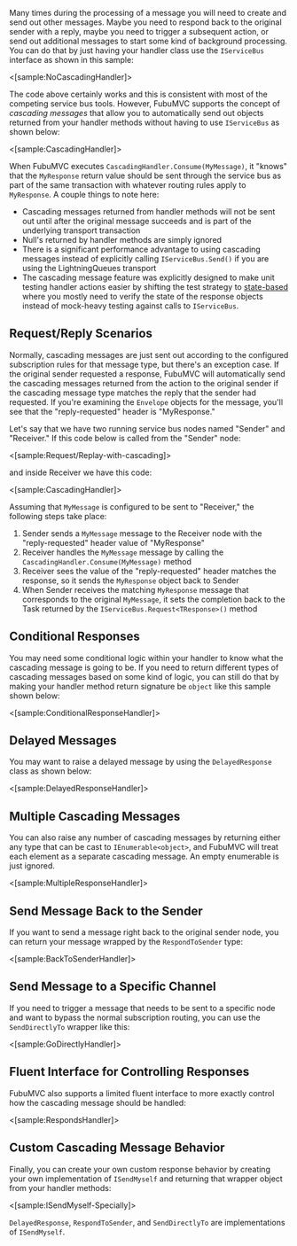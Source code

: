 <!--Title:Cascading Messages-->
<!--Url:cascading-->

Many times during the processing of a message you will need to create and send out other messages. Maybe you need to respond back to the original sender with a reply,
maybe you need to trigger a subsequent action, or send out additional messages to start some kind of background processing. You can do that by just having
your handler class use the `IServiceBus` interface as shown in this sample:

<[sample:NoCascadingHandler]>

The code above certainly works and this is consistent with most of the competing service bus tools. However, FubuMVC supports the concept of _cascading messages_
that allow you to automatically send out objects returned from your handler methods without having to use `IServiceBus` as shown below:

<[sample:CascadingHandler]>

When FubuMVC executes `CascadingHandler.Consume(MyMessage)`, it "knows" that the `MyResponse` return value should be sent through the 
service bus as part of the same transaction with whatever routing rules apply to `MyResponse`. A couple things to note here:

* Cascading messages returned from handler methods will not be sent out until after the original message succeeds and is part of the underlying
  transport transaction
* Null's returned by handler methods are simply ignored
* There is a significant performance advantage to using cascading messages instead of explicitly calling `IServiceBus.Send()` if you are using the
  LightningQueues transport
* The cascading message feature was explicitly designed to make unit testing handler actions easier by shifting the test strategy 
  to [state-based](http://blog.jayfields.com/2008/02/state-based-testing.html) where you mostly need to verify the state of the response
  objects instead of mock-heavy testing against calls to `IServiceBus`.


## Request/Reply Scenarios
 
Normally, cascading messages are just sent out according to the configured subscription rules for that message type, but there's
an exception case. If the original sender requested a response, FubuMVC will automatically send the cascading messages returned
from the action to the original sender if the cascading message type matches the reply that the sender had requested. 
If you're examining the `Envelope` objects for the message, you'll see that the "reply-requested" header
is "MyResponse."

Let's say that we have two running service bus nodes named "Sender" and "Receiver." If this code below
is called from the "Sender" node:

<[sample:Request/Replay-with-cascading]>

and inside Receiver we have this code:

<[sample:CascadingHandler]>

Assuming that `MyMessage` is configured to be sent to "Receiver," the following steps take place:

1. Sender sends a `MyMessage` message to the Receiver node with the "reply-requested" header value of "MyResponse"
1. Receiver handles the `MyMessage` message by calling the `CascadingHandler.Consume(MyMessage)` method
1. Receiver sees the value of the "reply-requested" header matches the response, so it sends the `MyResponse` object back to Sender
1. When Sender receives the matching `MyResponse` message that corresponds to the original `MyMessage`, it sets the completion back
   to the Task returned by the `IServiceBus.Request<TResponse>()` method


## Conditional Responses

You may need some conditional logic within your handler to know what the cascading message is going to be. If you need to return
different types of cascading messages based on some kind of logic, you can still do that by making your handler method return signature
be `object` like this sample shown below:

<[sample:ConditionalResponseHandler]>


## Delayed Messages

You may want to raise a delayed message by using the `DelayedResponse` class as shown below:

<[sample:DelayedResponseHandler]>

## Multiple Cascading Messages

You can also raise any number of cascading messages by returning either any type that can be
cast to `IEnumerable<object>`, and FubuMVC will treat each element as a separate cascading message.
An empty enumerable is just ignored.

<[sample:MultipleResponseHandler]>

## Send Message Back to the Sender

If you want to send a message right back to the original sender node, you can return your message
wrapped by the `RespondToSender` type:

<[sample:BackToSenderHandler]>


## Send Message to a Specific Channel

If you need to trigger a message that needs to be sent to a specific node and want to bypass the 
normal subscription routing, you can use the `SendDirectlyTo` wrapper like this:

<[sample:GoDirectlyHandler]>


## Fluent Interface for Controlling Responses

FubuMVC also supports a limited fluent interface to more exactly control how the cascading message
should be handled:

<[sample:RespondsHandler]>


## Custom Cascading Message Behavior

Finally, you can create your own custom response behavior by creating your own implementation of
`ISendMyself` and returning that wrapper object from your handler methods:

<[sample:ISendMyself-Specially]>

`DelayedResponse`, `RespondToSender`, and `SendDirectlyTo` are implementations of `ISendMyself`.

